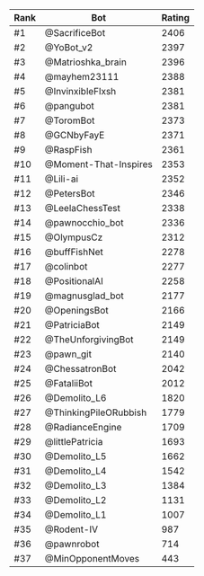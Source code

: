 Rank|Bot|Rating
---|---|---
#1|@SacrificeBot|2406
#2|@YoBot_v2|2397
#3|@Matrioshka_brain|2396
#4|@mayhem23111|2388
#5|@InvinxibleFlxsh|2381
#6|@pangubot|2381
#7|@ToromBot|2373
#8|@GCNbyFayE|2371
#9|@RaspFish|2361
#10|@Moment-That-Inspires|2353
#11|@Lili-ai|2352
#12|@PetersBot|2346
#13|@LeelaChessTest|2338
#14|@pawnocchio_bot|2336
#15|@OlympusCz|2312
#16|@buffFishNet|2278
#17|@colinbot|2277
#18|@PositionalAI|2258
#19|@magnusglad_bot|2177
#20|@OpeningsBot|2166
#21|@PatriciaBot|2149
#22|@TheUnforgivingBot|2149
#23|@pawn_git|2140
#24|@ChessatronBot|2042
#25|@FataliiBot|2012
#26|@Demolito_L6|1820
#27|@ThinkingPileORubbish|1779
#28|@RadianceEngine|1709
#29|@littlePatricia|1693
#30|@Demolito_L5|1662
#31|@Demolito_L4|1542
#32|@Demolito_L3|1384
#33|@Demolito_L2|1131
#34|@Demolito_L1|1007
#35|@Rodent-IV|987
#36|@pawnrobot|714
#37|@MinOpponentMoves|443
